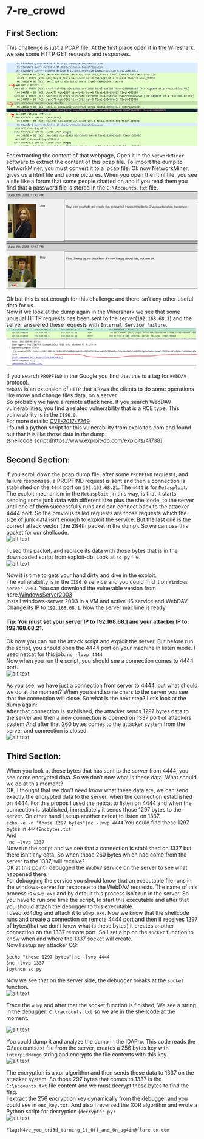 # 7-re_crowd  
## First Section:  
This challenge is just a PCAP file. At the first place open it in the Wireshark, we see some HTTP GET requests and responses.  
  
  
![alt text](https://github.com/aleeamini/Flareon7-2020/blob/main/7/httpreq.png)  

For extracting the content of that webpage, Open it in the ```NetworkMiner``` software to extract the content of this pcap file. To import the dump to NetworkMiner, you must convert it to a .pcap file. Ok now NetworkMiner, gives us a html file and some pictures. When you open the html file, you see a site like a forum that some people chatted on and if you read them you find that a password file is stored in the ```C:\Accounts.txt``` file.  
![alt text](https://github.com/aleeamini/Flareon7-2020/blob/main/7/chats.png)  
  
Ok but this is not enough for this challenge and there isn’t any other useful data for us.  
Now if we look at the dump again in the Wirershark we see that some unusual HTTP requests has been sent to the server(```192.168.68.1```) and the server answered these requests with ```Internal Service failure```.  
![alt text](https://github.com/aleeamini/Flareon7-2020/blob/main/7/http_susp.png)  

If you search ```PROPFIND``` in the Google you find that this is a tag for ```WebDAV``` protocol.  
```WebDAV``` is an extension of ```HTTP``` that allows the clients to do some operations like move and change files data, on a server.  
So probably we have a remote attack here. If you search WebDAV vulnerabilities, you find a related vulnerability that is a RCE type. This vulnerability is in the ```IIS6.0```.   
For more details: [CVE-2017-7269](https://www.trendmicro.com/en_us/research/17/c/iis-6-0-vulnerability-leads-code-execution.html)    
I found a python script for this vulnerability from exploitdb.com and found out that it is like those data in the dump.  
(shellcode script)[https://www.exploit-db.com/exploits/41738]  
  
## Second Section:  
If you scroll down the pcap dump file, after some ```PROPFIND``` requests, and failure responses, a PROPFIND request is sent and then a connection is stablished on the ```4444``` port on ```192.168.68.21```.  The ```4444``` is for ```Metasploit```.  
The exploit mechanism in the ```Metasploit``` ,in this way, is that it starts sending some junk data with different size plus the shellcode, to the server until one of them successfully runs and can connect back to the attacker 4444 port. So the previous failed requests are those requests which the size of junk data isn’t enough to exploit the service. But the last one is the correct attack vector (the 284th packet in the dump). So we can use this packet for our shellcode.  
![alt text](https://github.com/aleeamini/Flareon7-2020/blob/main/7/stablished.png)  

I used this packet, and replace its data with those bytes that is in the downloaded script from exploit-db. Look at ```sc.py``` file.  
![alt text](https://github.com/aleeamini/Flareon7-2020/blob/main/7/replace_.png)  
   
Now it is time to gets your hand dirty and dive in the exploit.  
The vulnerability is in the ```IIS6.0``` service and you could find it on ```Windows server 2003```.  You can download the vulnerable version from here.[WindowsServer2003](https://ia601008.us.archive.org/22/items/WINSRV2003_R2EE/Windows_2003_Server.iso)  
Install windows-server 2003 in a VM and active IIS service and WebDAV. Change its IP to ```192.168.68.1```. Now the server machine is ready.  
#### Tip: You must set your server IP to 192.168.68.1 and your attacker IP to: 192.168.68.21.   
Ok now you can run the attack script and exploit the server. But before run the script, you should open the 4444 port on your machine in listen mode. I used netcat for this job:
```nc -lvvp 4444```  
Now when you run the script, you should see a connection comes to 4444 port.  
![alt text](https://github.com/aleeamini/Flareon7-2020/blob/main/7/runsh.png)  

As you see, we have just a connection from server to 4444, but what should we do at the moment? When you send some chars to the server you see that the connection will close. So what is the next step? Let’s look at the dump again:  
After that connection is stablished, the attacker sends 1297 bytes data to the server and then a new connection is opened on 1337 port of attackers system And after that 260 bytes comes to the attacker system from the server and connection is closed.  
![alt text](https://github.com/aleeamini/Flareon7-2020/blob/main/7/1337port.png)  
  
## Third Section:  
When you look at those bytes that has sent to the server from 4444, you see some encrypted data. So we don’t now what is these data. What should we do at this moment?  
OK, I thought that we don’t need know what these data are, we can send exactly the encrypted data to the server, when the connection established on 4444. For this propos I used the netcat to listen on 4444 and when the connection is stablished, immediately it sends those 1297 bytes to the server. On other hand I setup another netcat to listen on 1337.  
```echo -e -n "those 1297 bytes"|nc -lvvp 4444```
You could find these 1297 bytes in ```4444Encbytes.txt```  
And  
``` nc –lvvp 1337```  
Now run the script and we see that a connection is stablished on 1337 but there isn’t any data. So when those 260 bytes which had come from the server to the 1337, will receive?  
OK at this point I debugged the ```WebDAV``` service on the server to see what happened there.  
For debugging the service you should know that an executable file runs in the windows-server for response to the WebDAV requests. The name of this process is ```w3wp.exe``` and by default this process isn't run in the server. So you have to run one time the script, to start this executable and after that you should attach the debugger to this executable.  
I used x64dbg and attach it to ```w3wp.exe```. Now we know that the shellcode runs and create a connection on remote 4444 port and then if receives 1297 of bytes(that we don't know what is these bytes) it creates another connection on the 1337 remote port. So I set a bp on the ```socket``` function to know when and where the 1337 socket will create.  
Now I setup my attacker OS:  
``` 
$echo "those 1297 bytes"|nc -lvvp 4444
$nc -lvvp 1337
$python sc.py
```  

Now we see that on the server side, the debugger breaks at the ```socket``` function.  
![alt text](https://github.com/aleeamini/Flareon7-2020/blob/main/7/socketfunc.png)  

Trace the ```w3wp``` and after that the socket function is finished, We see a string in the debugger: ```C:\\accounts.txt``` so we are in the shellcode at the moment.  
  
![alt text](https://github.com/aleeamini/Flareon7-2020/blob/main/7/accounts.png)  
  
You could dump it and analyze the dump in the IDAPro. This code reads the C:\accounts.txt file from the server, creates a 256 bytes key with ```interpidMango``` string and encrypts the file contents with this key.  
![alt text](https://github.com/aleeamini/Flareon7-2020/blob/main/7/key_gen.png)   
  
The encryption is a xor algorithm and then sends these data to 1337 on the attacker system. So those 297 bytes that comes to 1337 is the ```C:\accounts.txt``` file content and we must decrypt these bytes to find the flag.  
I extract the 256 encryption key dynamically from the debugger and you could see in ```enc_key.txt```. And also I reversed the XOR algorithm and wrote a Python script for decryption (```decryptor.py)```  
![alt text](https://github.com/aleeamini/Flareon7-2020/blob/main/7/flag.png)  
  
```Flag:h4ve_you_tri3d_turning_1t_0ff_and_0n_ag4in@flare-on.com```

